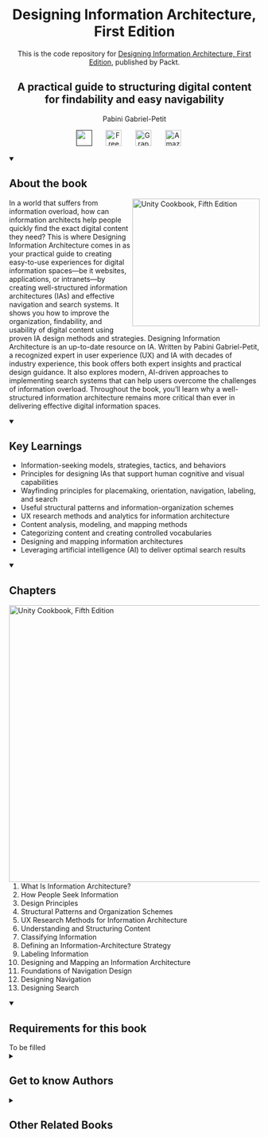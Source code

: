 <h1 align="center">
Designing Information Architecture, First Edition</h1>
<p align="center">This is the code repository for <a href ="https://www.packtpub.com/en-us/product/designing-information-architecture-first-edition/9781838827199"> Designing Information Architecture, First Edition</a>, published by Packt.
</p>

<h2 align="center">
A practical guide to structuring digital content for findability and easy navigability
</h2>
<p align="center">
Pabini Gabriel-Petit</p>

<p align="center">
   <a href="" alt="Discord" title="Learn more on the Discord server"><img width="32px" src="https://cliply.co/wp-content/uploads/2021/08/372108630_DISCORD_LOGO_400.gif"/></a>
  &#8287;&#8287;&#8287;&#8287;&#8287;
  <a href="https://packt.link/free-ebook/9781838827199"><img width="32px" alt="Free PDF" title="Free PDF" src="https://cdn-icons-png.flaticon.com/512/4726/4726010.png"/></a>
 &#8287;&#8287;&#8287;&#8287;&#8287;
  <a href="https://packt.link/gbp/9781838827199"><img width="32px" alt="Graphic Bundle" title="Graphic Bundle" src="https://cdn-icons-png.flaticon.com/512/2659/2659360.png"/></a>
  &#8287;&#8287;&#8287;&#8287;&#8287;
   <a href="https://www.amazon.com/Designing-Information-Architecture-structuring-information/dp/1838827196"><img width="32px" alt="Amazon" title="Get your copy" src="https://cdn-icons-png.flaticon.com/512/15466/15466027.png"/></a>
  &#8287;&#8287;&#8287;&#8287;&#8287;
</p>
<details open> 
  <summary><h2>About the book</summary>
<a href="https://www.packtpub.com/product/unity-cookbook-fifth-edition/9781805123026">
<img src="https://content.packt.com/B14432/cover_image_small.jpg" alt="Unity Cookbook, Fifth Edition" height="256px" align="right">
</a>

In a world that suffers from information overload, how can information architects help people quickly find the exact digital content they need? This is where Designing Information Architecture comes in as your practical guide to creating easy-to-use experiences for digital information spaces—be it websites, applications, or intranets—by creating well-structured information architectures (IAs) and effective navigation and search systems. It shows you how to improve the organization, findability, and usability of digital content using proven IA design methods and strategies.
Designing Information Architecture is an up-to-date resource on IA. Written by Pabini Gabriel-Petit, a recognized expert in user experience (UX) and IA with decades of industry experience, this book offers both expert insights and practical design guidance. It also explores modern, AI-driven approaches to implementing search systems that can help users overcome the challenges of information overload.
Throughout the book, you’ll learn why a well-structured information architecture remains more critical than ever in delivering effective digital information spaces.</details>
<details open> 
  <summary><h2>Key Learnings</summary>
<ul>

<li>Information-seeking models, strategies, tactics, and behaviors</li>

<li>Principles for designing IAs that support human cognitive and visual capabilities</li>

<li>Wayfinding principles for placemaking, orientation, navigation, labeling, and search</li>

<li>Useful structural patterns and information-organization schemes</li>

<li>UX research methods and analytics for information architecture</li>

<li>Content analysis, modeling, and mapping methods</li>

<li>Categorizing content and creating controlled vocabularies</li>

<li>Designing and mapping information architectures</li>

<li>Leveraging artificial intelligence (AI) to deliver optimal search results</li>

</ul>

  </details>

<details open> 
  <summary><h2>Chapters</summary>
     <img src="https://cliply.co/wp-content/uploads/2020/02/372002150_DOCUMENTS_400px.gif" alt="Unity Cookbook, Fifth Edition" height="556px" align="right">
<ol>

  <li>What Is Information Architecture? </li>

  <li>How People Seek Information</li>

  <li>Design Principles</li>

  <li>Structural Patterns and Organization Schemes</li>

  <li>UX Research Methods for Information Architecture</li>

  <li>Understanding and Structuring Content</li>

  <li>Classifying Information </li>

  <li>Defining an Information-Architecture Strategy </li>

  <li>Labeling Information </li>

  <li>Designing and Mapping an Information Architecture</li>

  <li>Foundations of Navigation Design</li>

  <li>Designing Navigation</li>

  <li>Designing Search</li>

</ol>

</details>


<details open> 
  <summary><h2>Requirements for this book</summary>
To be filled
  </details>
    


<details> 
  <summary><h2>Get to know Authors</h2></summary>

_Pabini Gabriel-Petit_ Pabini Gabriel-Petit is the founder, publisher, and editor-in-chief of UXMatters. With more than 20 years working in User Experience at companies such as Google, Cisco, WebEx, and Apple, among others, Pabini now provides UX strategy and design consulting services through her Silicon Valley company, Strategic UX. She is passionate about creating great user experiences that meet users' needs and get business results. A thought leader in the UX community, Pabini was a Founding Director of the Interaction Design Association (IxDA).



</details>
<details> 
  <summary><h2>Other Related Books</h2></summary>
<ul>

  <li><a href="https://www.packtpub.com/en-us/product/designing-and-prototyping-interfaces-with-figma-second-edition/9781835464601">Designing and Prototyping Interfaces with Figma, Second Edition</a></li>

  <li><a href="https://www.packtpub.com/en-us/product/101-ux-principles--2nd-edition-second-edition/9781803234885">101 UX Principles – 2nd edition, Second Edition</a></li>
 
</ul>

</details>
